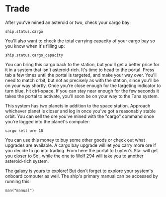 # Trade

After you've mined an asteroid or two, check your cargo bay:

    ship.status.cargo

You'll also want to check the total carrying capacity of your cargo
bay so you know when it's filling up:

    ship.status.cargo_capacity

You can bring this cargo back to the station, but you'll get a better
price for it in a system that isn't asteroid-rich. It's time to head
to the portal. Press tab a few times until the portal is targeted, and
make your way over. You'll need to match orbit, but not as precisely
as with the station, since you'll be on your way shortly. Once you're
close enough for the targeting indicator to turn blue, hit
ctrl-space. If you can stay near enough for the few seconds it takes
the portal to activate, you'll soon be on your way to the Tana system.

This system has two planets in addition to the space station. Approach
whichever planet is closer and log in once you've got a reasonably
stable orbit. You can sell the ore you've mined with the "cargo"
command once you're logged into the planet's computer:

    cargo sell ore 10

You can use this money to buy some other goods or check out what
upgrades are available. A cargo bay upgrade will let you carry more
ore if you decide to go into trading. From here the portal to Luyten's
Star will get you closer to Sol, while the one to Wolf 294 will take
you to another asteroid-rich system.

The galaxy is yours to explore! But don't forget to explore your
system's onboard computer as well. The ship's primary manual can be
accessed by running this:

    man("manual")
